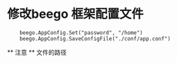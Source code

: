 #   修改beego 框架配置文件
``` 
	beego.AppConfig.Set("password", "/home")
    beego.AppConfig.SaveConfigFile("./conf/app.conf")
``` 
**  注意    **	文件的路径
